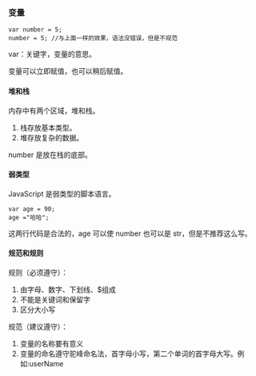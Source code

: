 ### 变量 ###

    var number = 5;
    number = 5; //与上面一样的效果，语法没错误，但是不规范

var：关键字，变量的意思。

变量可以立即赋值，也可以稍后赋值。

#### 堆和栈 ####
内存中有两个区域，堆和栈。

1. 栈存放基本类型。
1. 堆存放复杂的数据。

number 是放在栈的底部。

#### 弱类型 ####
JavaScript 是弱类型的脚本语言。

    var age = 90;
    age ="哈哈";

这两行代码是合法的，age 可以使 number 也可以是 str，但是不推荐这么写。


#### 规范和规则 ####

规则（必须遵守）：

1. 由字母、数字、下划线、$组成
1. 不能是关键词和保留字
1. 区分大小写

规范（建议遵守）：

1. 变量的名称要有意义
1. 变量的命名遵守驼峰命名法，首字母小写，第二个单词的首字母大写。例如:userName

